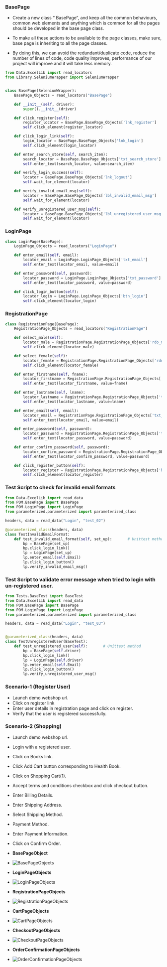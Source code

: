 ### BasePage
* Create a new class “ BasePage”, and keep all the common behaviours, common web elements and anything which is common for all the pages should be developed in the base page class.

* To make all these actions to be available to the page classes, make sure, base page is inheriting to all the page classes.

* By doing this, we can avoid the redundant/duplicate code, reduce the number of lines of code, code quality improves, performance of our project will improve and it will take less memory.


```python
from Data.ExcelLib import read_locators
from Library.SeleniumWrapper import SeleniumWrapper


class BasePage(SeleniumWrapper):
    BasePage_Objects = read_locators("BasePage")

    def __init__(self, driver):
        super().__init__(driver)

    def click_register(self):
        register_locator = BasePage.BasePage_Objects['lnk_register']
        self.click_element(register_locator)

    def click_login_link(self):
        login_locator = BasePage.BasePage_Objects['lnk_login']
        self.click_element(login_locator)

    def enter_search_store(self, search_item):
        search_locator = BasePage.BasePage_Objects['txt_search_store']
        self.enter_text(search_locator, value=search_item)

    def verify_login_success(self):
        locator = BasePage.BasePage_Objects['lnk_logout']
        self.wait_for_element(locator)

    def verify_invalid_email_msg(self):
        locator = BasePage.BasePage_Objects['lbl_invalid_email_msg']
        self.wait_for_element(locator)

    def verify_unregistered_user_msg(self):
        locator = BasePage.BasePage_Objects['lbl_unregistered_user_msg']
        self.wait_for_element(locator)
```

### LoginPage

```python
class LoginPage(BasePage):
    LoginPage_Objects = read_locators("LoginPage")

    def enter_email(self, email):
        locator_email = LoginPage.LoginPage_Objects['txt_email']
        self.enter_text(locator_email, value=email)

    def enter_password(self, password):
        locator_password = LoginPage.LoginPage_Objects['txt_password']
        self.enter_text(locator_password, value=password)

    def click_login_button(self):
        locator_login = LoginPage.LoginPage_Objects['btn_login']
        self.click_element(locator_login)
```

### RegistrationPage
```python
class RegistrationPage(BasePage):
    RegistrationPage_Objects = read_locators("RegistrationPage")

    def select_male(self):
        locator_male = RegistrationPage.RegistrationPage_Objects['rdo_male']
        self.click_element(locator_male)

    def select_female(self):
        locator_female = RegistrationPage.RegistrationPage_Objects['rdo_female']
        self.click_element(locator_female)

    def enter_firstname(self, fname):
        locator_firstname = RegistrationPage.RegistrationPage_Objects['txt_firstname']
        self.enter_text(locator_firstname, value=fname)

    def enter_lastname(self, lname):
        locator_lastname = RegistrationPage.RegistrationPage_Objects['txt_lastname']
        self.enter_text(locator_lastname, value=lname)

    def enter_email(self, email):
        locator_email = RegistrationPage.RegistrationPage_Objects['txt_email']
        self.enter_text(locator_email, value=email)

    def enter_password(self, password):
        locator_password = RegistrationPage.RegistrationPage_Objects['txt_password']
        self.enter_text(locator_password, value=password)

    def enter_confirm_password(self, password):
        locator_confirm_password = RegistrationPage.RegistrationPage_Objects['txt_confirm_password']
        self.enter_text(locator_confirm_password, value=password)

    def click_register_button(self):
        locator_register = RegistrationPage.RegistrationPage_Objects['btn_register']
        self.click_element(locator_register)
```

### Test Script to check for invalid email formats
```python
from Data.ExcelLib import read_data
from POM.BasePage import BasePage
from POM.LoginPage import LoginPage
from parameterized.parameterized import parameterized_class

headers, data = read_data("Login", "test_02")

@parameterized_class(headers, data)
class TestInvalidEmailFormat:
    def test_invalid_email_format(self, set_up):       # Unittest method
        bp = BasePage(set_up)
        bp.click_login_link()
        lp = LoginPage(set_up)
        lp.enter_email(self.Email)
        lp.click_login_button()
        lp.verify_invalid_email_msg()
```
### Test Script to validate error message when tried to login with un-registered user.
```python
from Tests.BaseTest import BaseTest
from Data.ExcelLib import read_data
from POM.BasePage import BasePage
from POM.LoginPage import LoginPage
from parameterized.parameterized import parameterized_class

headers, data = read_data("Login", "test_03")


@parameterized_class(headers, data)
class TestUnregisteredUser(BaseTest):
    def test_unregistered_user(self):       # Unittest method
        bp = BasePage(self.driver)
        bp.click_login_link()
        lp = LoginPage(self.driver)
        lp.enter_email(self.Email)
        lp.click_login_button()
        lp.verify_unregistered_user_msg()
```

### Scenario-1 (Register User)
* Launch demo webshop url.
* Click on register link
* Enter user details in registration page and click on register.
* Verify that the user is registered successfully.

### Scenario-2 (Shopping)
* Launch demo webshop url.
* Login with a registered user.
* Click on Books link.
* Click Add Cart button corresponding to Health Book.
* Click on Shopping Cart(1).
* Accept terms and conditions checkbox and click checkout button.
* Enter Billing Details.
* Enter Shipping Address.
* Select Shipping Method.
* Payment Method.
* Enter Payment Information.
* Click on Confirm Order.

* **BasePageObject**
* ![BasePageObjects](https://github.com/sandeepsuryaprasad/Python_Selenium/blob/master/Images/BasePage_Objects.png)
* **LoginPageObjects**
* ![LoginPageObjects](https://github.com/sandeepsuryaprasad/Python_Selenium/blob/master/Images/LoginPage_Objects.png)
* **RegistrationPageObjects**
* ![RegistrationPageObjects](https://github.com/sandeepsuryaprasad/Python_Selenium/blob/master/Images/RegistrationPage_Objects.png)
* **CartPageObjects**
* ![CartPageObjects](https://github.com/sandeepsuryaprasad/Python_Selenium/blob/master/Images/CartPage_Objects.png)
* **CheckoutPageObjects**
* ![CheckoutPageObjects](https://github.com/sandeepsuryaprasad/Python_Selenium/blob/master/Images/CheckoutPage_Objects.png)
* **OrderConfirmationPageObjects**
* ![OrderConfirmationPageObjects](https://github.com/sandeepsuryaprasad/Python_Selenium/blob/master/Images/OrderConfirmationPage_Objects.png)
